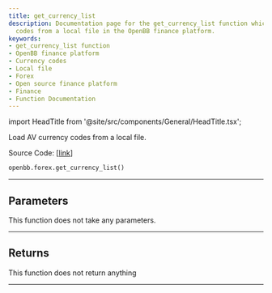 ```yaml
---
title: get_currency_list
description: Documentation page for the get_currency_list function which loads currency
  codes from a local file in the OpenBB finance platform.
keywords:
- get_currency_list function
- OpenBB finance platform
- Currency codes
- Local file
- Forex
- Open source finance platform
- Finance
- Function Documentation
---
```


import HeadTitle from '@site/src/components/General/HeadTitle.tsx';

<HeadTitle title="forex.get_currency_list - Reference | OpenBB SDK Docs" />

Load AV currency codes from a local file.

Source Code: [[link](https://github.com/OpenBB-finance/OpenBBTerminal/tree/main/openbb_terminal/forex/av_model.py#L19)]

```python
openbb.forex.get_currency_list()
```

---

## Parameters

This function does not take any parameters.

---

## Returns

This function does not return anything

---
